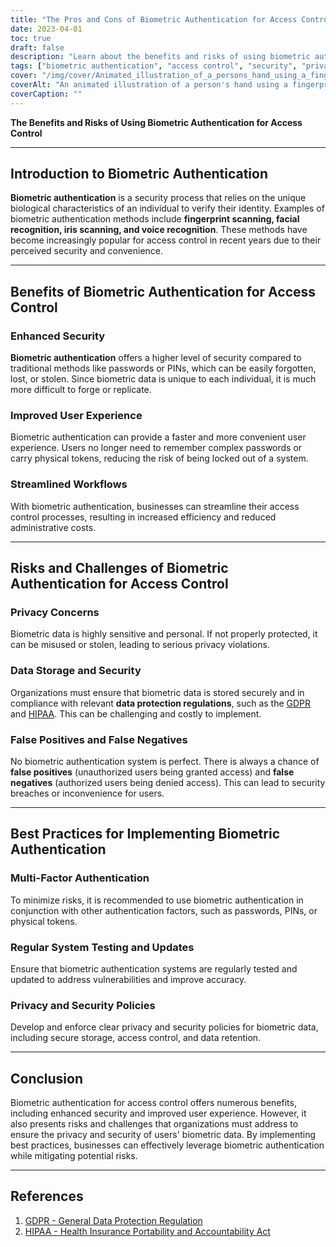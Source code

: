```yaml
---
title: "The Pros and Cons of Biometric Authentication for Access Control"
date: 2023-04-01
toc: true
draft: false
description: "Learn about the benefits and risks of using biometric authentication for access control, including enhanced security, privacy concerns, and best practices for implementation."
tags: ["biometric authentication", "access control", "security", "privacy", "data protection", "GDPR", "HIPAA", "false positives", "false negatives", "multi-factor authentication", "system testing", "security policies", "efficiency", "convenience", "unique identity", "streamlined workflows", "vulnerabilities", "risk mitigation", "user experience", "cybersecurity"]
cover: "/img/cover/Animated_illustration_of_a_persons_hand_using_a_fingerprint.png"
coverAlt: "An animated illustration of a person's hand using a fingerprint scanner to access a secured area, with a person's face and iris also visible in the background."
coverCaption: ""
---
```


**The Benefits and Risks of Using Biometric Authentication for Access Control**

______

## Introduction to Biometric Authentication

**Biometric authentication** is a security process that relies on the unique biological characteristics of an individual to verify their identity. Examples of biometric authentication methods include **fingerprint scanning, facial recognition, iris scanning, and voice recognition**. These methods have become increasingly popular for access control in recent years due to their perceived security and convenience.

______

## Benefits of Biometric Authentication for Access Control

### Enhanced Security

**Biometric authentication** offers a higher level of security compared to traditional methods like passwords or PINs, which can be easily forgotten, lost, or stolen. Since biometric data is unique to each individual, it is much more difficult to forge or replicate.

### Improved User Experience

Biometric authentication can provide a faster and more convenient user experience. Users no longer need to remember complex passwords or carry physical tokens, reducing the risk of being locked out of a system.

### Streamlined Workflows

With biometric authentication, businesses can streamline their access control processes, resulting in increased efficiency and reduced administrative costs.

______

## Risks and Challenges of Biometric Authentication for Access Control

### Privacy Concerns

Biometric data is highly sensitive and personal. If not properly protected, it can be misused or stolen, leading to serious privacy violations.

### Data Storage and Security

Organizations must ensure that biometric data is stored securely and in compliance with relevant **data protection regulations**, such as the [GDPR](https://gdpr.eu/) and [HIPAA](https://www.hhs.gov/hipaa/index.html). This can be challenging and costly to implement.

### False Positives and False Negatives

No biometric authentication system is perfect. There is always a chance of **false positives** (unauthorized users being granted access) and **false negatives** (authorized users being denied access). This can lead to security breaches or inconvenience for users.

______

## Best Practices for Implementing Biometric Authentication

### Multi-Factor Authentication

To minimize risks, it is recommended to use biometric authentication in conjunction with other authentication factors, such as passwords, PINs, or physical tokens.

### Regular System Testing and Updates

Ensure that biometric authentication systems are regularly tested and updated to address vulnerabilities and improve accuracy.

### Privacy and Security Policies

Develop and enforce clear privacy and security policies for biometric data, including secure storage, access control, and data retention.

______

## Conclusion

Biometric authentication for access control offers numerous benefits, including enhanced security and improved user experience. However, it also presents risks and challenges that organizations must address to ensure the privacy and security of users' biometric data. By implementing best practices, businesses can effectively leverage biometric authentication while mitigating potential risks.

______

## References

1. [GDPR - General Data Protection Regulation](https://gdpr.eu/)
2. [HIPAA - Health Insurance Portability and Accountability Act](https://www.hhs.gov/hipaa/index.html)

